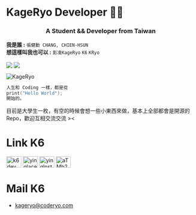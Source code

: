 # KageRyo Developer 👨‍💻
<h3 align="center">A Student && Developer from Taiwan</h3>  

**我是誰 :**
`張健勳 CHANG, CHIEN-HSUN`   
**想這樣叫我也可以 :**
`影凌KageRyo` `K6` `KRyo`  
  
<div align="left">
 <a href="https://paypal.me/15LIVETW" target="_blank" style="display: inline-block;">
                <img
                    src="https://img.shields.io/badge/Donate-PayPal-blue.svg?style=flat-square&logo=paypal" 
                    align="center"
                /></a>
  <img src="https://komarev.com/ghpvc/?username=KageRyo&&style=flat-square" align="center" />
</div>
  
![KageRyo](https://cdn.discordapp.com/attachments/845198439109492747/1035157234344267866/Teal_Futuristic_Technology_Facebook_Cover.png)
  
```c
人生和 Coding 一樣，都是從
print("Hello World");
開始的。
```
目前是大學生一枚，有空的時候會想一些小東西來做，基本上全部都會是開源的Repo，歡迎互相交流交流 ><  

Link K6
===
<p align="left">
<a href="https://twitter.com/k6dev" target="blank"><img align="center" src="https://raw.githubusercontent.com/rahuldkjain/github-profile-readme-generator/master/src/images/icons/Social/twitter.svg" alt="k6dev" height="30" width="40" /></a>
<a href="https://fb.com/yinglaceook" target="blank"><img align="center" src="https://raw.githubusercontent.com/rahuldkjain/github-profile-readme-generator/master/src/images/icons/Social/facebook.svg" alt="yinglaceook" height="30" width="40" /></a>
<a href="https://instagram.com/yinglnstagram_" target="blank"><img align="center" src="https://raw.githubusercontent.com/rahuldkjain/github-profile-readme-generator/master/src/images/icons/Social/instagram.svg" alt="yinglnstagram_" height="30" width="40" /></a>
<a href="https://discord.gg/aTMb2EBsBt" target="blank"><img align="center" src="https://raw.githubusercontent.com/rahuldkjain/github-profile-readme-generator/master/src/images/icons/Social/discord.svg" alt="aTMb2EBsBt" height="30" width="40" /></a>
</p>

Mail K6
===
+ kageryo@coderyo.com

